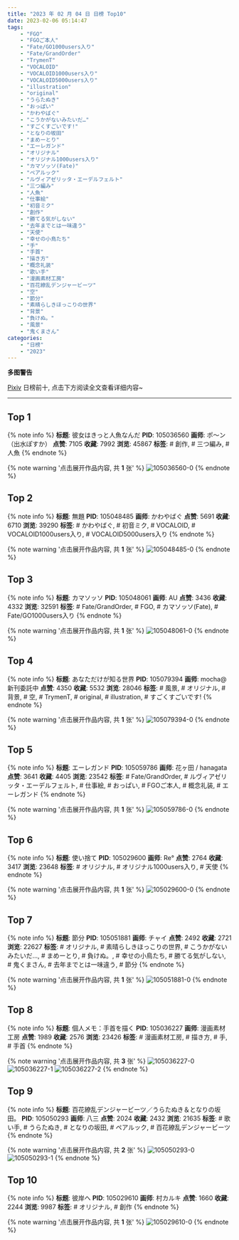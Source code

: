 ```yaml
---
title: "2023 年 02 月 04 日 日榜 Top10"
date: 2023-02-06 05:14:47
tags:
    - "FGO"
    - "FGOご本人"
    - "Fate/GO1000users入り"
    - "Fate/GrandOrder"
    - "TrymenT"
    - "VOCALOID"
    - "VOCALOID1000users入り"
    - "VOCALOID5000users入り"
    - "illustration"
    - "original"
    - "うらたぬき"
    - "おっぱい"
    - "かわやばぐ"
    - "こうかがないみたいだ…"
    - "すごくすごいです!"
    - "となりの坂田"
    - "まめーとり"
    - "エーレガンド"
    - "オリジナル"
    - "オリジナル1000users入り"
    - "カマソッソ(Fate)"
    - "ペアルック"
    - "ルヴィアゼリッタ・エーデルフェルト"
    - "三つ編み"
    - "人魚"
    - "仕事絵"
    - "初音ミク"
    - "創作"
    - "勝てる気がしない"
    - "去年までとは一味違う"
    - "天使"
    - "幸せの小鳥たち"
    - "手"
    - "手首"
    - "描き方"
    - "概念礼装"
    - "歌い手"
    - "漫画素材工房"
    - "百花繚乱デンジャービーツ"
    - "空"
    - "節分"
    - "素晴らしきほっこりの世界"
    - "背景"
    - "負けぬ。"
    - "風景"
    - "鬼くまさん"
categories:
    - "日榜"
    - "2023"
---
```


<i class="fa fa-triangle-exclamation"></i>**多图警告**<i class="fa fa-triangle-exclamation"></i>

[Pixiv](https://www.pixiv.net/) 日榜前十, 点击下方阅读全文查看详细内容~

<!-- more -->

---

## Top 1

{% note info %}
**标题**: 彼女はきっと人魚なんだ
**PID**: 105036560 **画师**: ポ～ン（出水ぽすか）
**点赞**: 7105 **收藏**: 7992 **浏览**: 45867
**标签**: # 創作, # 三つ編み, # 人魚
{% endnote %}

{% note warning '点击展开作品内容, 共 **1** 张' %}
![105036560-0](https://i.pixiv.re/img-original/img/2023/02/03/07/30/01/105036560_p0.jpg)
{% endnote %}

## Top 2

{% note info %}
**标题**: 無題
**PID**: 105048485 **画师**: かわやばぐ
**点赞**: 5691 **收藏**: 6710 **浏览**: 39290
**标签**: # かわやばぐ, # 初音ミク, # VOCALOID, # VOCALOID1000users入り, # VOCALOID5000users入り
{% endnote %}

{% note warning '点击展开作品内容, 共 **1** 张' %}
![105048485-0](https://i.pixiv.re/img-original/img/2023/02/03/18/45/33/105048485_p0.jpg)
{% endnote %}

## Top 3

{% note info %}
**标题**: カマソッソ
**PID**: 105048061 **画师**: AU
**点赞**: 3436 **收藏**: 4332 **浏览**: 32591
**标签**: # Fate/GrandOrder, # FGO, # カマソッソ(Fate), # Fate/GO1000users入り
{% endnote %}

{% note warning '点击展开作品内容, 共 **1** 张' %}
![105048061-0](https://i.pixiv.re/img-original/img/2023/02/04/06/56/58/105048061_p0.png)
{% endnote %}

## Top 4

{% note info %}
**标题**: あなただけが知る世界
**PID**: 105079394 **画师**: mocha@新刊委託中
**点赞**: 4350 **收藏**: 5532 **浏览**: 28046
**标签**: # 風景, # オリジナル, # 背景, # 空, # TrymenT, # original, # illustration, # すごくすごいです!
{% endnote %}

{% note warning '点击展开作品内容, 共 **1** 张' %}
![105079394-0](https://i.pixiv.re/img-original/img/2023/02/04/18/13/32/105079394_p0.png)
{% endnote %}

## Top 5

{% note info %}
**标题**: エーレガンド
**PID**: 105059786 **画师**: 花ヶ田 / hanagata
**点赞**: 3641 **收藏**: 4405 **浏览**: 23542
**标签**: # Fate/GrandOrder, # ルヴィアゼリッタ・エーデルフェルト, # 仕事絵, # おっぱい, # FGOご本人, # 概念礼装, # エーレガンド
{% endnote %}

{% note warning '点击展开作品内容, 共 **1** 张' %}
![105059786-0](https://i.pixiv.re/img-original/img/2023/02/04/00/00/53/105059786_p0.png)
{% endnote %}

## Top 6

{% note info %}
**标题**: 使い捨て
**PID**: 105029600 **画师**: Re°
**点赞**: 2764 **收藏**: 3417 **浏览**: 23648
**标签**: # オリジナル, # オリジナル1000users入り, # 天使
{% endnote %}

{% note warning '点击展开作品内容, 共 **1** 张' %}
![105029600-0](https://i.pixiv.re/img-original/img/2023/02/03/00/00/43/105029600_p0.png)
{% endnote %}

## Top 7

{% note info %}
**标题**: 節分
**PID**: 105051881 **画师**: チャイ
**点赞**: 2492 **收藏**: 2721 **浏览**: 22627
**标签**: # オリジナル, # 素晴らしきほっこりの世界, # こうかがないみたいだ…, # まめーとり, # 負けぬ。, # 幸せの小鳥たち, # 勝てる気がしない, # 鬼くまさん, # 去年までとは一味違う, # 節分
{% endnote %}

{% note warning '点击展开作品内容, 共 **1** 张' %}
![105051881-0](https://i.pixiv.re/img-original/img/2023/02/03/20/30/02/105051881_p0.png)
{% endnote %}

## Top 8

{% note info %}
**标题**: 個人メモ：手首を描く
**PID**: 105036227 **画师**: 漫画素材工房
**点赞**: 1989 **收藏**: 2576 **浏览**: 23426
**标签**: # 漫画素材工房, # 描き方, # 手, # 手首
{% endnote %}

{% note warning '点击展开作品内容, 共 **3** 张' %}
![105036227-0](https://i.pixiv.re/img-original/img/2023/02/03/07/00/02/105036227_p0.jpg)
![105036227-1](https://i.pixiv.re/img-original/img/2023/02/03/07/00/02/105036227_p1.jpg)
![105036227-2](https://i.pixiv.re/img-original/img/2023/02/03/07/00/02/105036227_p2.jpg)
{% endnote %}

## Top 9

{% note info %}
**标题**: 百花繚乱デンジャービーツ／うらたぬき＆となりの坂田。
**PID**: 105050293 **画师**: 八三
**点赞**: 2024 **收藏**: 2432 **浏览**: 21635
**标签**: # 歌い手, # うらたぬき, # となりの坂田, # ペアルック, # 百花繚乱デンジャービーツ
{% endnote %}

{% note warning '点击展开作品内容, 共 **2** 张' %}
![105050293-0](https://i.pixiv.re/img-original/img/2023/02/03/19/44/16/105050293_p0.png)
![105050293-1](https://i.pixiv.re/img-original/img/2023/02/03/19/44/16/105050293_p1.png)
{% endnote %}

## Top 10

{% note info %}
**标题**: 彼岸へ
**PID**: 105029610 **画师**: 村カルキ
**点赞**: 1660 **收藏**: 2244 **浏览**: 9987
**标签**: # オリジナル, # 創作
{% endnote %}

{% note warning '点击展开作品内容, 共 **1** 张' %}
![105029610-0](https://i.pixiv.re/img-original/img/2023/02/03/00/00/46/105029610_p0.jpg)
{% endnote %}
